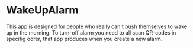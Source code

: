 # WakeUpAlarm
This app is designed for people who really can't push themselves to wake up in the morning. 
To turn-off alarm you need to all scan QR-codes in specifig odrer, that app produces when you create a new alarm. 
